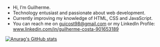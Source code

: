 - Hi, I’m Guilherme.
- Technology entusiast and passionate about web development.
- Currently improving my knowledge of HTML, CSS and JavaScript.
- You can reach me on guicost98@gmail.com or my LinkedIn Profile: www.linkedin.com/in/guilherme-costa-901653189


[![Anurag's GitHub stats](https://github-readme-stats.vercel.app/api?username=guicostads)](https://github.com/anuraghazra/github-readme-stats)

